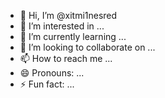 - 👋 Hi, I’m @xitmi1nesred
- 👀 I’m interested in ...
- 🌱 I’m currently learning ...
- 💞️ I’m looking to collaborate on ...
- 📫 How to reach me ...
- 😄 Pronouns: ...
- ⚡ Fun fact: ...

<!---
xitmi1nesred/xitmi1nesred is a ✨ special ✨ repository because its `README.md` (this file) appears on your GitHub profile.
You can click the Preview link to take a look at your changes.
--->
